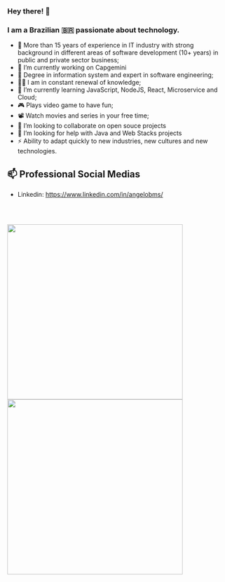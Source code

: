 ### Hey there! 👋

### I am a Brazilian 🇧🇷️ passionate about technology.

- 🔭 More than 15 years of experience in IT industry with strong background in different areas of software development (10+ years) in public and private sector business;
- 👷️ I’m currently working on Capgemini
- 🌱 Degree in information system and expert in software engineering;
- 👨‍💻️ I am in constant renewal of knowledge;
- 🚀️ I’m currently learning JavaScript, NodeJS, React, Microservice and Cloud;
- 🎮️ Plays video game to have fun;
- 📽️ Watch movies and series in your free time; 
- 👯 I’m looking to collaborate on open souce projects 
- 🤔 I’m looking for help with Java and Web Stacks projects
- ⚡️ Ability to adapt quickly to new industries, new cultures and new technologies. 

## 📫 Professional Social Medias

 - Linkedin: https://www.linkedin.com/in/angelobms/ 

##

<a href="https://sourcerer.io/angelobms"><img src="https://img.shields.io/badge/HTML-111%20commits-orange.svg" alt=""></a> 
<a href="https://sourcerer.io/angelobms"><img src="https://img.shields.io/badge/CSS-87%20commits-orange.svg" alt=""></a> 
<a href="https://sourcerer.io/angelobms"><img src="https://img.shields.io/badge/JavaScript-133%20commits-orange.svg" alt=""></a> 
<a href="https://sourcerer.io/angelobms"><img src="https://img.shields.io/badge/TypeScript-26%20commits-orange.svg" alt=""></a> 
<a href="https://sourcerer.io/angelobms"><img src="https://img.shields.io/badge/Java-92%20commits-orange.svg" alt=""></a> 
<a href="https://sourcerer.io/angelobms"><img src="https://img.shields.io/badge/Python-10%20commits-orange.svg" alt=""></a> 
 
<img width="400px" align="left" src="https://github-readme-stats.vercel.app/api?username=angelobms&count_private=true&show_icons=true" />
<img width="400px" align="left" src="https://github-readme-stats.vercel.app/api/top-langs?username=angelobms&layout=compact" />
